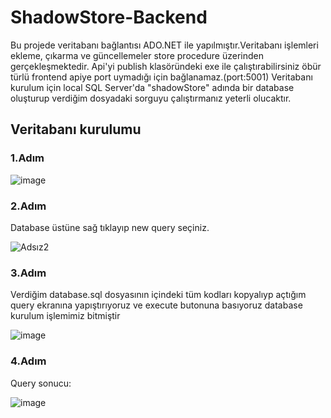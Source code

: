 # ShadowStore-Backend
Bu projede veritabanı bağlantısı ADO.NET ile yapılmıştır.Veritabanı işlemleri ekleme, çıkarma ve güncellemeler store procedure üzerinden gerçekleşmektedir.
Api'yi publish klasöründeki exe ile çalıştırabilirsiniz öbür türlü frontend apiye port uymadığı için bağlanamaz.(port:5001)
Veritabanı kurulum için local SQL Server'da "shadowStore" adında bir database oluşturup verdiğim dosyadaki sorguyu çalıştırmanız yeterli olucaktır.
## Veritabanı kurulumu
### 1.Adım
![image](https://github.com/receperturkk/ShadowStore-Backend/assets/104844949/675d1c34-f790-4746-bbd5-4a8f41dd1556)
### 2.Adım
Database üstüne sağ tıklayıp new query seçiniz.

![Adsız2](https://github.com/receperturkk/ShadowStore-Backend/assets/104844949/16877f09-1385-49f7-b1a9-1ff47099f3be)
### 3.Adım
Verdiğim database.sql dosyasının içindeki tüm kodları kopyalıyp açtığım query ekranına yapıştırıyoruz ve execute butonuna basıyoruz database kurulum işlemimiz bitmiştir

![image](https://github.com/receperturkk/ShadowStore-Backend/assets/104844949/9ca6bbcf-8086-4e1a-8c18-6d9039cd01fd)
### 4.Adım
Query sonucu:

![image](https://github.com/receperturkk/ShadowStore-Backend/assets/104844949/daa842fa-c926-4829-a0e2-6056777dc3d9)
